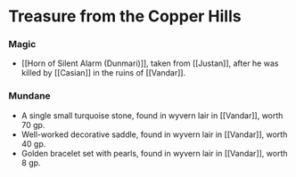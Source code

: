 # Treasure from the Copper Hills

### Magic 

- [[Horn of Silent Alarm (Dunmari)]], taken from [[Justan]], after he was killed by [[Casian]] in the ruins of [[Vandar]]. 
### Mundane

- A single small turquoise stone, found in wyvern lair in [[Vandar]], worth 70 gp.
- Well-worked decorative saddle, found in wyvern lair in [[Vandar]], worth 40 gp.
- Golden bracelet set with pearls, found in wyvern lair in [[Vandar]], worth 8 gp. 